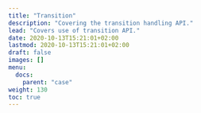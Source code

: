 ```yaml
---
title: "Transition"
description: "Covering the transition handling API."
lead: "Covers use of transition API."
date: 2020-10-13T15:21:01+02:00
lastmod: 2020-10-13T15:21:01+02:00
draft: false
images: []
menu: 
  docs:
    parent: "case"
weight: 130
toc: true
---
```

